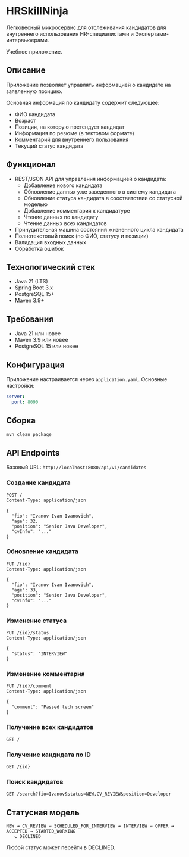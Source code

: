 # HRSkillNinja

Легковесный микросервис для отслеживания кандидатов для внутреннего использования HR-специалистами и Экспертами-интервьюерами.

Учебное приложение.

## Описание

Приложение позволяет управлять информацией о кандидате на заявленную позицию.

Основная информация по кандидату содержит следующее:

- ФИО кандидата
- Возраст
- Позиция, на которую претендует кандидат
- Информация по резюме (в тектовом формате)
- Комментарий для внутреннего пользования
- Текущий статус кандидата

## Функционал

- REST/JSON API для управления информацией о кандидата:
    * Добавление нового кандидата
    * Обновление данных уже заведенного в систему кандидата
    * Обновление статуса кандидата в соостветствии со статусной моделью
    * Добавление комментария к кандидатуре
    * Чтение данных по кандидату
    * Чтение данных всех кандидатов
- Принудительная машина состояний жизненного цикла кандидата
- Полнотекстовый поиск (по ФИО, статусу и позиции)
- Валидация входных данных
- Обработка ошибок

## Технологический стек

- Java 21 (LTS)
- Spring Boot 3.x
- PostgreSQL 15+
- Maven 3.9+

## Требования

- Java 21 или новее
- Maven 3.9 или новее
- PostgreSQL 15 или новее

## Конфигурация

Приложение настраивается через `application.yaml`. Основные настройки:

```yaml
server:
  port: 8090
```

## Сборка

```bash
mvn clean package
```

## API Endpoints

Базовый URL: `http://localhost:8080/api/v1/candidates`

### Создание кандидата
```
POST /
Content-Type: application/json

{
  "fio": "Ivanov Ivan Ivanovich",
  "age": 32,
  "position": "Senior Java Developer",
  "cvInfo": "..."
}
```

### Обновление кандидата
```
PUT /{id}
Content-Type: application/json

{
  "fio": "Ivanov Ivan Ivanovich",
  "age": 33,
  "position": "Senior Java Developer",
  "cvInfo": "..."
}
```

### Изменение статуса
```
PUT /{id}/status
Content-Type: application/json

{
  "status": "INTERVIEW"
}
```

### Изменение комментария
```
PUT /{id}/comment
Content-Type: application/json

{
  "comment": "Passed tech screen"
}
```

### Получение всех кандидатов
```
GET /
```

### Получение кандидата по ID
```
GET /{id}
```

### Поиск кандидатов
```
GET /search?fio=Ivanov&status=NEW,CV_REVIEW&position=Developer
```

## Статусная модель

```
NEW → CV_REVIEW → SCHEDULED_FOR_INTERVIEW → INTERVIEW → OFFER → ACCEPTED → STARTED_WORKING
   ↘ DECLINED
```

Любой статус может перейти в DECLINED.
